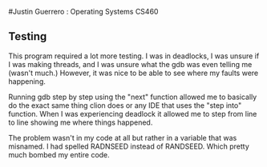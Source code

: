 #Justin Guerrero : Operating Systems CS460
## Testing

This program required a lot more testing. I was in deadlocks, I was unsure if I was making threads, and I was unsure what the gdb was even telling me (wasn't much.) However, it was nice to be able to see where my faults were happening.

Running gdb step by step using the "next" function allowed me to basically do the exact same thing clion does or any IDE that uses the "step into" function. When I was experiencing deadlock it allowed me to step from line to line showing me where things happened.

The problem wasn't in my code at all but rather in a variable that was misnamed. I had spelled RADNSEED instead of RANDSEED. Which pretty much bombed my entire code. 
